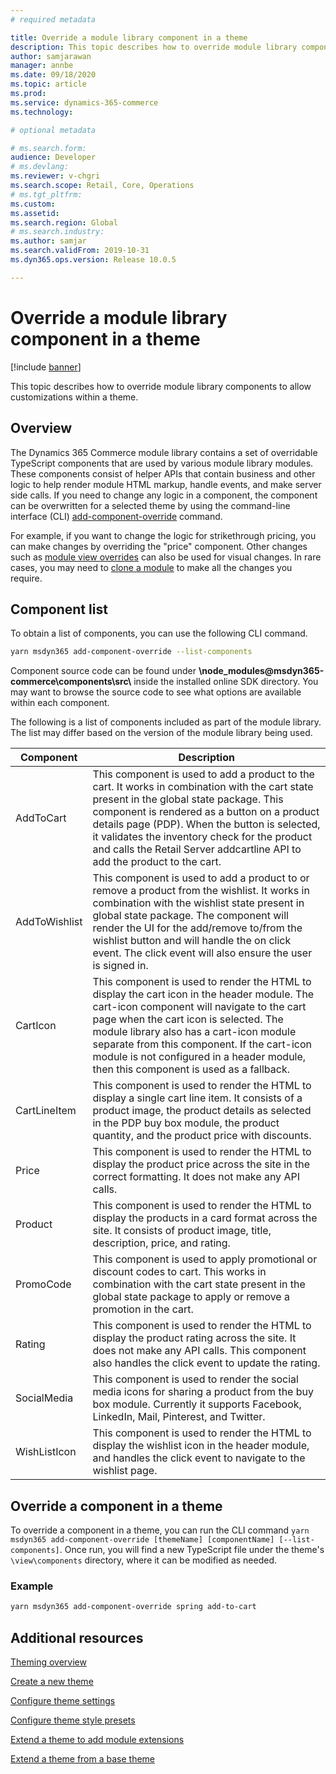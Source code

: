 ```yaml
---
# required metadata

title: Override a module library component in a theme
description: This topic describes how to override module library components to allow customizations within a theme. 
author: samjarawan
manager: annbe
ms.date: 09/18/2020
ms.topic: article
ms.prod: 
ms.service: dynamics-365-commerce
ms.technology: 

# optional metadata

# ms.search.form: 
audience: Developer
# ms.devlang: 
ms.reviewer: v-chgri
ms.search.scope: Retail, Core, Operations
# ms.tgt_pltfrm: 
ms.custom: 
ms.assetid: 
ms.search.region: Global
# ms.search.industry: 
ms.author: samjar
ms.search.validFrom: 2019-10-31
ms.dyn365.ops.version: Release 10.0.5

---
```

# Override a module library component in a theme

[!include [banner](../includes/banner.md)]

This topic describes how to override module library components to allow customizations within a theme.

## Overview

The Dynamics 365 Commerce module library contains a set of overridable TypeScript components that are used by various module library modules. These components consist of helper APIs that contain business and other logic to help render module HTML markup, handle events, and make server side calls. If you need to change any logic in a component, the component can be overwritten for a selected theme by using the command-line interface (CLI) [add-component-override](cli-command-reference.md#add-component-override) command. 

For example, if you want to change the logic for strikethrough pricing, you can make changes by overriding the "price" component. Other changes such as [module view overrides](theme-module-extensions.md) can also be used for visual changes. In rare cases, you may need to [clone a module](clone-starter-module.md) to make all the changes you require.

## Component list

To obtain a list of components, you can use the following CLI command. 

``` bash
yarn msdyn365 add-component-override --list-components
```

Component source code can be found under **\node_modules\@msdyn365-commerce\components\src&#92;** inside the installed online SDK directory. You may want to browse the source code to see what options are available within each component.

The following is a list of components included as part of the module library. The list may differ based on the version of the module library being used.

| Component                 | Description                                                           |
|---------------------------|-----------------------------------------------------------------------|
| AddToCart     | This component is used to add a product to the cart. It works in combination with the cart state present in the global state package. This component is rendered as a button on a product details page (PDP). When the button is selected, it validates the inventory check for the product and calls the Retail Server addcartline API to add the product to the cart. |
| AddToWishlist | This component is used to add a product to or remove a product from the wishlist. It works in combination with the wishlist state present in global state package. The component will render the UI for the add/remove to/from the wishlist button and will handle the on click event. The click event will also ensure the user is signed in. |
| CartIcon      | This component is used to render the HTML to display the cart icon in the header module. The cart-icon component will navigate to the cart page when the cart icon is selected. The module library also has a cart-icon module separate from this component. If the cart-icon module is not configured in a header module, then this component is used as a fallback. |
| CartLineItem  | This component is used to render the HTML to display a single cart line item. It consists of a product image, the product details as selected in the PDP buy box module, the product quantity, and the product price with discounts.  |
| Price         | This component is used to render the HTML to display the product price across the site in the correct formatting. It does not make any API calls. |
| Product       | This component is used to render the HTML to display the products in a card format across the site. It consists of product image, title, description, price, and rating. |
| PromoCode     | This component is used to apply promotional or discount codes to cart. This works in combination with the cart state present in the global state package to apply or remove a promotion in the cart. |
| Rating        | This component is used to render the HTML to display the product rating across the site. It does not make any API calls. This component also handles the click event to update the rating. |
| SocialMedia | This component is used to render the social media icons for sharing a product from the buy box module. Currently it supports Facebook, LinkedIn, Mail, Pinterest, and Twitter.
| WishListIcon  | This component is used to render the HTML to display the wishlist icon in the header module, and handles the click event to navigate to the wishlist page. |

## Override a component in a theme

To override a component in a theme, you can run the CLI command ```yarn msdyn365 add-component-override [themeName] [componentName] [--list-components]```.  Once run, you will find a new TypeScript file under the theme's ```\view\components``` directory, where it can be modified as needed. 

### Example

``` bash
yarn msdyn365 add-component-override spring add-to-cart
```

## Additional resources

[Theming overview](theming.md)

[Create a new theme](create-theme.md)

[Configure theme settings](configure-theme-settings.md)

[Configure theme style presets](theme-style-presets.md)

[Extend a theme to add module extensions](theme-module-extensions.md)

[Extend a theme from a base theme](extend-theme.md)
